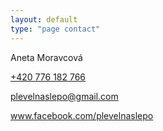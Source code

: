 ```yaml
---
layout: default
type: "page contact"
---
```


Aneta Moravcová

<a href="tel:+420 776 182 766">+420 776 182 766</a>

<a href="mailto:plevelnaslepo@gmail.com">plevelnaslepo@gmail.com</a>

<a href="www.facebook.com/plevelnaslepo" target="_blank">www.facebook.com/plevelnaslepo</a>
